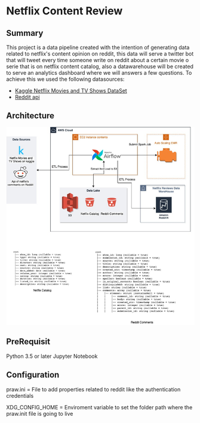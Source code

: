 # Netflix Content Review

## Summary
This project is a data pipeline created with the intention of generating data related to netflix's content opinion on reddit, this data will serve a twitter bot that will tweet every time someone write on reddit about a certain movie o serie that is on netflix content catalog, also a datawarehouse will be created to serve an analytics dashboard where we will answers a few questions. To achieve this we used the following datasources:

* [Kaggle Netflix Movies and TV Shows DataSet](https://www.kaggle.com/shivamb/netflix-shows/data#) 
* [Reddit api](https://www.reddit.com/dev/api)

## Architecture 

![architecture](resources/Netflix_content_review.jpg)

## PreRequisit
Python 3.5 or later
Jupyter Notebook 

## Configuration

praw.ini = File to add properties related to reddit like the authentication credentials

XDG_CONFIG_HOME = Enviroment variable to set the folder path where the praw.init file is going to live
